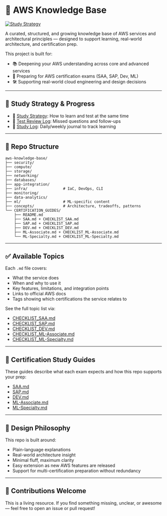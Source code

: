 # 🧠 AWS Knowledge Base

[![Study Strategy](https://img.shields.io/badge/strategy-active-blue?style=flat-square)](CERTIFICATION_GUIDES/STUDY_STRATEGY.md)

A curated, structured, and growing knowledge base of AWS services and architectural principles — designed to support learning, real-world architecture, and certification prep.


This project is built for:
- 📚 Deepening your AWS understanding across core and advanced services
- 🧭 Preparing for AWS certification exams (SAA, SAP, Dev, ML)
- 🛠 Supporting real-world cloud engineering and design decisions

---

## 🧭 Study Strategy & Progress

- 📘 [Study Strategy](CERTIFICATION_GUIDES/STUDY_STRATEGY.md): How to learn and test at the same time
- 🧪 [Test Review Log](CERTIFICATION_GUIDES/TEST_REVIEW.md): Missed questions and follow-ups
- 📆 [Study Log](CERTIFICATION_GUIDES/STUDY_LOG.md): Daily/weekly journal to track learning

---

## 📂 Repo Structure

```
aws-knowledge-base/
├── security/
├── compute/
├── storage/
├── networking/
├── databases/
├── app-integration/
├── infra/                # IaC, DevOps, CLI
├── monitoring/
├── data-analytics/
├── ml/                   # ML-specific content
├── concepts/             # Architecture, tradeoffs, patterns
└── CERTIFICATION_GUIDES/
    ├── README.md
    ├── SAA.md + CHECKLIST_SAA.md
    ├── SAP.md + CHECKLIST_SAP.md
    ├── DEV.md + CHECKLIST_DEV.md
    ├── ML-Associate.md + CHECKLIST_ML-Associate.md
    └── ML-Specialty.md + CHECKLIST_ML-Specialty.md
```

---

## ✅ Available Topics

Each `.md` file covers:

- What the service does
- When and why to use it
- Key features, limitations, and integration points
- Links to official AWS docs
- Tags showing which certifications the service relates to

See the full topic list via:
- [CHECKLIST_SAA.md](CERTIFICATION_GUIDES/CHECKLIST_SAA.md)
- [CHECKLIST_SAP.md](CERTIFICATION_GUIDES/CHECKLIST_SAP.md)
- [CHECKLIST_DEV.md](CERTIFICATION_GUIDES/CHECKLIST_DEV.md)
- [CHECKLIST_ML-Associate.md](CERTIFICATION_GUIDES/CHECKLIST_ML-Associate.md)
- [CHECKLIST_ML-Specialty.md](CERTIFICATION_GUIDES/CHECKLIST_ML-Specialty.md)

---

## 🧭 Certification Study Guides

These guides describe what each exam expects and how this repo supports your prep:

- [SAA.md](CERTIFICATION_GUIDES/SAA.md)
- [SAP.md](CERTIFICATION_GUIDES/SAP.md)
- [DEV.md](CERTIFICATION_GUIDES/DEV.md)
- [ML-Associate.md](CERTIFICATION_GUIDES/ML-Associate.md)
- [ML-Specialty.md](CERTIFICATION_GUIDES/ML-Specialty.md)

---

## 🧱 Design Philosophy

This repo is built around:
- Plain-language explanations
- Real-world architecture insight
- Minimal fluff, maximum clarity
- Easy extension as new AWS features are released
- Support for multi-certification preparation without redundancy

---

## 🙌 Contributions Welcome

This is a living resource. If you find something missing, unclear, or awesome — feel free to open an issue or pull request!
